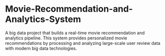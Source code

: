 # Movie-Recommendation-and-Analytics-System
A big data project that builds a real-time movie recommendation and analytics pipeline. This system provides personalized movie recommendations by processing and analyzing large-scale user review data with modern big data technologies.
